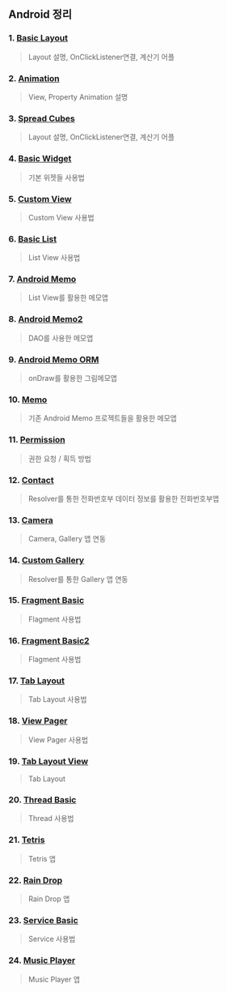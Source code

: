## Android 정리

### 1. [Basic Layout](https://github.com/mnisdh/Android/tree/master/android/BasicLayout)
  > Layout 설명, OnClickListener연결, 계산기 어플


### 2. [Animation](https://github.com/mnisdh/Android/tree/master/android/Animation)
  > View, Property Animation 설명


### 3. [Spread Cubes](https://github.com/mnisdh/Android/tree/master/android/SpreadCubes)
  > Layout 설명, OnClickListener연결, 계산기 어플


### 4. [Basic Widget](https://github.com/mnisdh/Android/tree/master/android/BasicWidget)
  > 기본 위젯들 사용법


### 5. [Custom View](https://github.com/mnisdh/Android/tree/master/android/CoustomView)
  > Custom View 사용법


### 6. [Basic List](https://github.com/mnisdh/Android/tree/master/android/BasicList)
  > List View 사용법


### 7. [Android Memo](https://github.com/mnisdh/Android/tree/master/android/AndroidMemo)
  > List View를 활용한 메모앱


### 8. [Android Memo2](https://github.com/mnisdh/Android/tree/master/android/AndroidMemo2)
  > DAO를 사용한 메모앱


### 9. [Android Memo ORM](https://github.com/mnisdh/Android/tree/master/android/AndroidMemoORM)
  > onDraw를 활용한 그림메모앱


### 10. [Memo](https://github.com/mnisdh/Android/tree/master/android/Memo)
  > 기존 Android Memo 프로젝트들을 활용한 메모앱


### 11. [Permission](https://github.com/mnisdh/Android/tree/master/android/Permission)
  > 권한 요청 / 획득 방법


### 12. [Contact](https://github.com/mnisdh/Android/tree/master/android/Contact)
  > Resolver를 통한 전화번호부 데이터 정보를 활용한 전화번호부앱


### 13. [Camera](https://github.com/mnisdh/Android/tree/master/android/Camera)
  > Camera, Gallery 앱 연동


### 14. [Custom Gallery](https://github.com/mnisdh/Android/tree/master/android/CustomGallery)
  > Resolver를 통한 Gallery 앱 연동


### 15. [Fragment Basic](https://github.com/mnisdh/Android/tree/master/android/FragmentBasic)
  > Flagment 사용법


### 16. [Fragment Basic2](https://github.com/mnisdh/Android/tree/master/android/FragmentBasic2)
  > Flagment 사용법


### 17. [Tab Layout](https://github.com/mnisdh/Android/tree/master/android/TabLayout)
  > Tab Layout 사용법


### 18. [View Pager](https://github.com/mnisdh/Android/tree/master/android/ViewPager)
  > View Pager 사용법


### 19. [Tab Layout View](https://github.com/mnisdh/Android/tree/master/android/TabLayoutView)
  > Tab Layout


### 20. [Thread Basic](https://github.com/mnisdh/Android/tree/master/android/ThreadBasic)
  > Thread 사용법


### 21. [Tetris](https://github.com/mnisdh/Android/tree/master/android/Tetris)
  > Tetris 앱


### 22. [Rain Drop](https://github.com/mnisdh/Android/tree/master/android/RainDrop)
  > Rain Drop 앱


### 23. [Service Basic](https://github.com/mnisdh/Android/tree/master/android/ServiceBasic)
  > Service 사용법


### 24. [Music Player](https://github.com/mnisdh/Android/tree/master/android/MusicPlayer)
  > Music Player 앱
